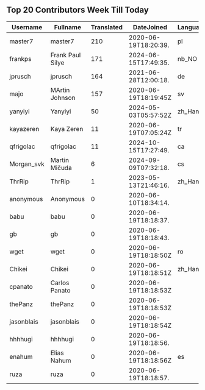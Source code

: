 ## Top 20 Contributors Week Till Today ##
|Username|Fullname|Translated|DateJoined|Language|
|--------|--------|----------|----------|-------|
|master7|master7|210|2020-06-19T18:20:39.|pl|
|frankps|Frank Paul Silye|171|2024-06-15T17:49:35.|nb_NO|
|jprusch|jprusch|164|2021-06-28T12:00:18.|de|
|majo|MArtin Johnson|157|2020-06-19T18:19:45Z|sv|
|yanyiyi|Yanyiyi|50|2024-05-03T05:57:52Z|zh_Hant|
|kayazeren|Kaya Zeren|11|2020-06-19T07:05:24Z|tr|
|qfrigolac|qfrigolac|11|2024-10-15T17:27:49.|ca|
|Morgan_svk|Martin Mičuda|6|2024-09-09T07:32:18.|cs|
|ThrRip|ThrRip|1|2023-05-13T21:46:16.|zh_Hans|
|anonymous|Anonymous|0|2020-06-10T18:34:14.||
|babu|babu|0|2020-06-19T18:18:37.||
|gb|gb|0|2020-06-19T18:18:43.||
|wget|wget|0|2020-06-19T18:18:50Z|ro|
|Chikei|Chikei|0|2020-06-19T18:18:51Z|zh_Hant|
|cpanato|Carlos Panato|0|2020-06-19T18:18:53Z||
|thePanz|thePanz|0|2020-06-19T18:18:53Z||
|jasonblais|jasonblais|0|2020-06-19T18:18:54Z||
|hhhhugi|hhhhugi|0|2020-06-19T18:18:56.||
|enahum|Elias  Nahum|0|2020-06-19T18:18:56Z|es|
|ruza|ruza|0|2020-06-19T18:18:57.||
